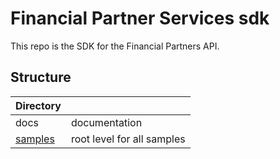 # Financial Partner Services sdk
This repo is the SDK for the Financial Partners API.

## Structure

| Directory     |                |
| ------------- | -------------- |
| docs          | documentation  | 
| [samples](./samples/README.md)       | root level for all samples |
